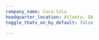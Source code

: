 ```yaml
---
company_name: Coca-Cola
headquarter_location: Atlanta, GA
toggle_thats_on_by_default: false

---
```

